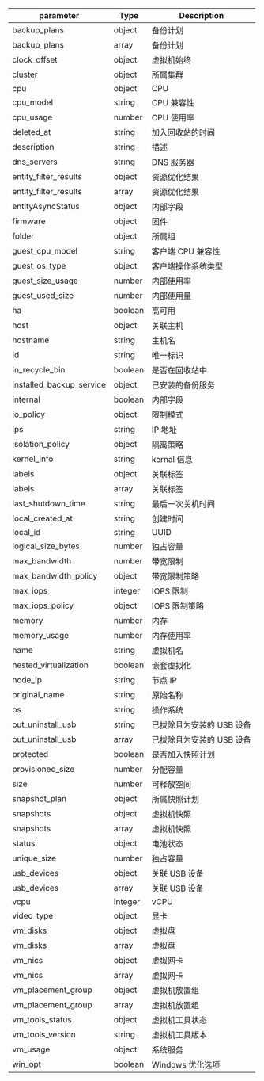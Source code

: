 | parameter | Type | Description |
| ----------- | ----------- |----------- |
| backup_plans  |  object  |  备份计划  |
| backup_plans  |  array  |   备份计划  |
| clock_offset  |  object  | 虚拟机始终   |
| cluster  |  object  | 所属集群   |
| cpu  |  object  | CPU   |
| cpu_model  |  string  | CPU 兼容性   |
| cpu_usage  |  number  | CPU 使用率   |
| deleted_at  |  string  | 加入回收站的时间   |
| description  |  string  | 描述   |
| dns_servers  |  string  | DNS 服务器   |
| entity_filter_results  |  object  | 资源优化结果   |
| entity_filter_results  |  array  | 资源优化结果   |
| entityAsyncStatus  |  object  | 内部字段   |
| firmware  |  object  | 固件   |
| folder  |  object  | 所属组   |
| guest_cpu_model  |  string  | 客户端 CPU 兼容性   |
| guest_os_type  |  object  | 客户端操作系统类型   |
| guest_size_usage  |  number  | 内部使用率   |
| guest_used_size  |  number  | 内部使用量   |
| ha  |  boolean  | 高可用   |
| host  |  object  | 关联主机   |
| hostname  |  string  | 主机名   |
| id  |  string  | 唯一标识   |
| in_recycle_bin  |  boolean  | 是否在回收站中   |
| installed_backup_service  |  object  | 已安装的备份服务   |
| internal  |  boolean  | 内部字段   |
| io_policy  |  object  | 限制模式   |
| ips  |  string  | IP 地址   |
| isolation_policy  |  object  | 隔离策略   |
| kernel_info  |  string  | kernal 信息   |
| labels  |  object  | 关联标签   |
| labels  |  array  | 关联标签   |
| last_shutdown_time  |  string  | 最后一次关机时间   |
| local_created_at  |  string  | 创建时间   |
| local_id  |  string  | UUID   |
| logical_size_bytes  |  number  | 独占容量   |
| max_bandwidth  |  number  | 带宽限制   |
| max_bandwidth_policy  |  object  | 带宽限制策略   |
| max_iops  |  integer  | IOPS 限制   |
| max_iops_policy  |  object  | IOPS 限制策略   |
| memory  |  number  | 内存   |
| memory_usage  |  number  | 内存使用率   |
| name  |  string  | 虚拟机名   |
| nested_virtualization  |  boolean  | 嵌套虚拟化   |
| node_ip  |  string  | 节点 IP   |
| original_name  |  string  | 原始名称   |
| os  |  string  | 操作系统   |
| out_uninstall_usb  |  string  | 已拔除且为安装的 USB 设备   |
| out_uninstall_usb  |  array  | 已拔除且为安装的 USB 设备   |
| protected  |  boolean  | 是否加入快照计划   |
| provisioned_size  |  number  | 分配容量   |
| size  |  number  | 可释放空间   |
| snapshot_plan  |  object  | 所属快照计划   |
| snapshots  |  object  | 虚拟机快照   |
| snapshots  |  array  | 虚拟机快照   |
| status  |  object  | 电池状态   |
| unique_size  |  number  | 独占容量   |
| usb_devices  |  object  | 关联 USB 设备   |
| usb_devices  |  array  | 关联 USB 设备   |
| vcpu  |  integer  | vCPU   |
| video_type  |  object  | 显卡   |
| vm_disks  |  object  | 虚拟盘   |
| vm_disks  |  array  | 虚拟盘   |
| vm_nics  |  object  | 虚拟网卡   |
| vm_nics  |  array  | 虚拟网卡   |
| vm_placement_group  |  object  | 虚拟机放置组   |
| vm_placement_group  |  array  | 虚拟机放置组   |
| vm_tools_status  |  object  | 虚拟机工具状态   |
| vm_tools_version  |  string  | 虚拟机工具版本   |
| vm_usage  |  object  | 系统服务   |
| win_opt  |  boolean  | Windows 优化选项   |